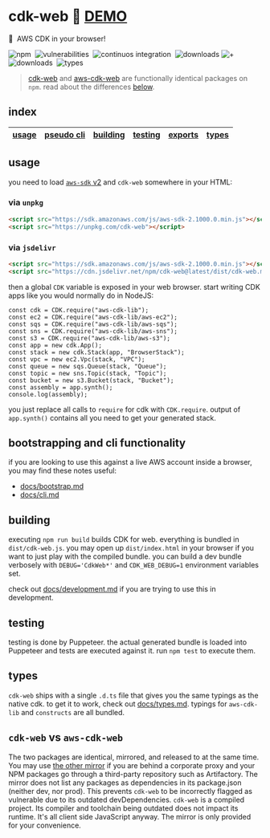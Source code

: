 # cdk-web :rocket: [**DEMO**](https://3p3r.github.io/cdk-web)

:muscle: &nbsp;AWS CDK in your browser!

![npm](https://img.shields.io/npm/v/cdk-web.svg)&nbsp;
![vulnerabilities](https://img.shields.io/snyk/vulnerabilities/npm/cdk-web)&nbsp;
![continuos integration](https://github.com/3p3r/cdk-web/actions/workflows/ci.yml/badge.svg)&nbsp;
![downloads](https://img.shields.io/npm/dt/cdk-web.svg?label=cdk-web)&nbsp;![+](https://img.shields.io/badge/-%2B-blueviolet)&nbsp;![downloads](https://img.shields.io/npm/dt/aws-cdk-web.svg?label=aws-cdk-web)&nbsp;
![types](https://img.shields.io/npm/types/cdk-web)&nbsp;

> [cdk-web](https://www.npmjs.com/package/cdk-web) and [aws-cdk-web](https://www.npmjs.com/package/aws-cdk-web) are functionally identical packages on `npm`. read about the differences [below](#cdk-web-vs-aws-cdk-web).

## index

| [usage](#usage) | [pseudo cli](#bootstrapping-and-cli-functionality) | [building](#building) | [testing](#testing) | [exports](#exports) | [types](#types)
| - | - | - | - | - | - |



## usage

you need to load [`aws-sdk` v2](https://www.npmjs.com/package/aws-sdk) and `cdk-web` somewhere in your HTML:

### via `unpkg`

```HTML
<script src="https://sdk.amazonaws.com/js/aws-sdk-2.1000.0.min.js"></script>
<script src="https://unpkg.com/cdk-web"></script>
```

### via `jsdelivr`

```HTML
<script src="https://sdk.amazonaws.com/js/aws-sdk-2.1000.0.min.js"></script>
<script src="https://cdn.jsdelivr.net/npm/cdk-web@latest/dist/cdk-web.min.js"></script>
```

then a global `CDK` variable is exposed in your web browser.
start writing CDK apps like you would normally do in NodeJS:

```JS
const cdk = CDK.require("aws-cdk-lib");
const ec2 = CDK.require("aws-cdk-lib/aws-ec2");
const sqs = CDK.require("aws-cdk-lib/aws-sqs");
const sns = CDK.require("aws-cdk-lib/aws-sns");
const s3 = CDK.require("aws-cdk-lib/aws-s3");
const app = new cdk.App();
const stack = new cdk.Stack(app, "BrowserStack");
const vpc = new ec2.Vpc(stack, "VPC");
const queue = new sqs.Queue(stack, "Queue");
const topic = new sns.Topic(stack, "Topic");
const bucket = new s3.Bucket(stack, "Bucket");
const assembly = app.synth();
console.log(assembly);
```

you just replace all calls to `require` for cdk with `CDK.require`.
output of `app.synth()` contains all you need to get your generated stack.

## bootstrapping and cli functionality

if you are looking to use this against a live AWS account inside a browser, you may find these notes useful:

- [docs/bootstrap.md](docs/bootstrap.md)
- [docs/cli.md](docs/cli.md)

## building

executing `npm run build` builds CDK for web. everything is bundled in `dist/cdk-web.js`.
you may open up `dist/index.html` in your browser if you want to just play with the compiled bundle.
you can build a dev bundle verbosely with `DEBUG='CdkWeb*'` and `CDK_WEB_DEBUG=1` environment variables set.

check out [docs/development.md](docs/development.md) if you are trying to use this in development.

## testing

testing is done by Puppeteer. the actual generated bundle is loaded into Puppeteer and tests are executed against it.
run `npm test` to execute them.

## types

`cdk-web` ships with a single `.d.ts` file that gives you the same typings as the native cdk. to get it to work, check
out [docs/types.md](docs/types.md). typings for `aws-cdk-lib` and `constructs` are all bundled.

## `cdk-web` vs `aws-cdk-web`

The two packages are identical, mirrored, and released to at the same time. You may use [the other mirror](https://www.npmjs.com/package/aws-cdk-web) if you are behind a corporate proxy and your NPM packages go through a third-party repository such as Artifactory. The mirror does not list any packages as dependencies in its package.json (neither dev, nor prod). This prevents `cdk-web` to be incorrectly flagged as vulnerable due to its outdated devDependencies. `cdk-web` is a compiled project. Its compiler and toolchain being outdated does not impact its runtime. It's all client side JavaScript anyway. The mirror is only provided for your convenience.
